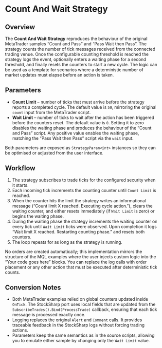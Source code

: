 # Count And Wait Strategy

## Overview
The **Count And Wait Strategy** reproduces the behaviour of the original MetaTrader samples “Count and Pass” and “Pass Wait then Pass”. The strategy counts the number of tick messages received from the connected trading venue. Once the configurable counting threshold is reached the strategy logs the event, optionally enters a waiting phase for a second threshold, and finally resets the counters to start a new cycle. The logic can be used as a template for scenarios where a deterministic number of market updates must elapse before an action is taken.

## Parameters
- **Count Limit** – number of ticks that must arrive before the strategy reports a completed cycle. The default value is `50`, mirroring the original `count` input from the MetaTrader script.
- **Wait Limit** – number of ticks to wait after the action has been triggered before the counters reset. The default value is `0`. Setting it to zero disables the waiting phase and produces the behaviour of the “Count and Pass” script. Any positive value enables the waiting phase, matching the “Pass Wait then Pass” script via the `wait` input.

Both parameters are exposed as `StrategyParam<int>` instances so they can be optimised or adjusted from the user interface.

## Workflow
1. The strategy subscribes to trade ticks for the configured security when it starts.
2. Each incoming tick increments the counting counter until `Count Limit` is reached.
3. When the counter hits the limit the strategy writes an informational message (“Count limit X reached. Executing cycle action.”), clears the waiting counter, and either resets immediately (if `Wait Limit` is zero) or begins the waiting phase.
4. During the waiting phase the strategy increments the waiting counter on every tick until `Wait Limit` ticks were observed. Upon completion it logs “Wait limit X reached. Restarting counting phase.” and resets both counters.
5. The loop repeats for as long as the strategy is running.

No orders are created automatically; this implementation mirrors the structure of the MQL examples where the user injects custom logic into the “Your code goes here” blocks. You can replace the log calls with order placement or any other action that must be executed after deterministic tick counts.

## Conversion Notes
- Both MetaTrader examples relied on global counters updated inside `OnTick`. The StockSharp port uses local fields that are updated from the `SubscribeTrades().Bind(ProcessTrade)` callback, ensuring that each tick message is processed exactly once.
- Logging replaces the original `Alert` and `Comment` calls. It provides traceable feedback in the StockSharp logs without forcing trading actions.
- Parameters keep the same semantics as in the source scripts, allowing you to emulate either sample by changing only the `Wait Limit` value.
